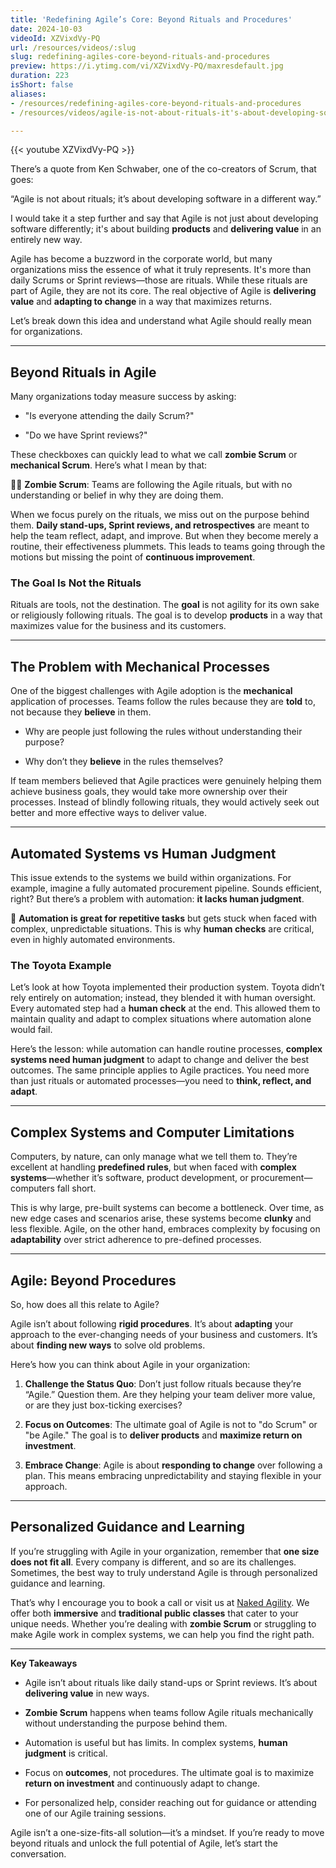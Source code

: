 ```yaml
---
title: 'Redefining Agile’s Core: Beyond Rituals and Procedures'
date: 2024-10-03
videoId: XZVixdVy-PQ
url: /resources/videos/:slug
slug: redefining-agiles-core-beyond-rituals-and-procedures
preview: https://i.ytimg.com/vi/XZVixdVy-PQ/maxresdefault.jpg
duration: 223
isShort: false
aliases:
- /resources/redefining-agiles-core-beyond-rituals-and-procedures
- /resources/videos/agile-is-not-about-rituals-it's-about-developing-software-in-a-different-way-ken-schwaber

---
```


{{< youtube XZVixdVy-PQ >}}

There’s a quote from Ken Schwaber, one of the co-creators of Scrum, that goes:

“Agile is not about rituals; it’s about developing software in a different way.”

I would take it a step further and say that Agile is not just about developing software differently; it's about building **products** and **delivering value** in an entirely new way.

Agile has become a buzzword in the corporate world, but many organizations miss the essence of what it truly represents. It's more than daily Scrums or Sprint reviews—those are rituals. While these rituals are part of Agile, they are not its core. The real objective of Agile is **delivering value** and **adapting to change** in a way that maximizes returns.

Let’s break down this idea and understand what Agile should really mean for organizations.

* * *

## **Beyond Rituals in Agile**

Many organizations today measure success by asking:

- "Is everyone attending the daily Scrum?"

- "Do we have Sprint reviews?"

These checkboxes can quickly lead to what we call **zombie Scrum** or **mechanical Scrum**. Here’s what I mean by that:

🧟‍♂️ **Zombie Scrum**: Teams are following the Agile rituals, but with no understanding or belief in why they are doing them.

When we focus purely on the rituals, we miss out on the purpose behind them. **Daily stand-ups, Sprint reviews, and retrospectives** are meant to help the team reflect, adapt, and improve. But when they become merely a routine, their effectiveness plummets. This leads to teams going through the motions but missing the point of **continuous improvement**.

### **The Goal Is Not the Rituals**

Rituals are tools, not the destination. The **goal** is not agility for its own sake or religiously following rituals. The goal is to develop **products** in a way that maximizes value for the business and its customers.

* * *

## **The Problem with Mechanical Processes**

One of the biggest challenges with Agile adoption is the **mechanical** application of processes. Teams follow the rules because they are **told** to, not because they **believe** in them.

- Why are people just following the rules without understanding their purpose?

- Why don’t they **believe** in the rules themselves?

If team members believed that Agile practices were genuinely helping them achieve business goals, they would take more ownership over their processes. Instead of blindly following rituals, they would actively seek out better and more effective ways to deliver value.

* * *

## **Automated Systems vs Human Judgment**

This issue extends to the systems we build within organizations. For example, imagine a fully automated procurement pipeline. Sounds efficient, right? But there’s a problem with automation: **it lacks human judgment**.

🤖 **Automation is great for repetitive tasks** but gets stuck when faced with complex, unpredictable situations. This is why **human checks** are critical, even in highly automated environments.

### **The Toyota Example**

Let’s look at how Toyota implemented their production system. Toyota didn’t rely entirely on automation; instead, they blended it with human oversight. Every automated step had a **human check** at the end. This allowed them to maintain quality and adapt to complex situations where automation alone would fail.

Here’s the lesson: while automation can handle routine processes, **complex systems need human judgment** to adapt to change and deliver the best outcomes. The same principle applies to Agile practices. You need more than just rituals or automated processes—you need to **think, reflect, and adapt**.

* * *

## **Complex Systems and Computer Limitations**

Computers, by nature, can only manage what we tell them to. They’re excellent at handling **predefined rules**, but when faced with **complex systems**—whether it’s software, product development, or procurement—computers fall short.

This is why large, pre-built systems can become a bottleneck. Over time, as new edge cases and scenarios arise, these systems become **clunky** and less flexible. Agile, on the other hand, embraces complexity by focusing on **adaptability** over strict adherence to pre-defined processes.

* * *

## **Agile: Beyond Procedures**

So, how does all this relate to Agile?

Agile isn’t about following **rigid procedures**. It’s about **adapting** your approach to the ever-changing needs of your business and customers. It’s about **finding new ways** to solve old problems.

Here’s how you can think about Agile in your organization:

1. **Challenge the Status Quo**: Don’t just follow rituals because they’re “Agile.” Question them. Are they helping your team deliver more value, or are they just box-ticking exercises?

3. **Focus on Outcomes**: The ultimate goal of Agile is not to "do Scrum" or "be Agile." The goal is to **deliver products** and **maximize return on investment**.

5. **Embrace Change**: Agile is about **responding to change** over following a plan. This means embracing unpredictability and staying flexible in your approach.

* * *

## **Personalized Guidance and Learning**

If you’re struggling with Agile in your organization, remember that **one size does not fit all**. Every company is different, and so are its challenges. Sometimes, the best way to truly understand Agile is through personalized guidance and learning.

That’s why I encourage you to book a call or visit us at [Naked Agility](https://nakedagility.com). We offer both **immersive** and **traditional public classes** that cater to your unique needs. Whether you’re dealing with **zombie Scrum** or struggling to make Agile work in complex systems, we can help you find the right path.

* * *

**Key Takeaways**

- Agile isn’t about rituals like daily stand-ups or Sprint reviews. It’s about **delivering value** in new ways.

- **Zombie Scrum** happens when teams follow Agile rituals mechanically without understanding the purpose behind them.

- Automation is useful but has limits. In complex systems, **human judgment** is critical.

- Focus on **outcomes**, not procedures. The ultimate goal is to maximize **return on investment** and continuously adapt to change.

- For personalized help, consider reaching out for guidance or attending one of our Agile training sessions.

Agile isn’t a one-size-fits-all solution—it’s a mindset. If you’re ready to move beyond rituals and unlock the full potential of Agile, let’s start the conversation.


